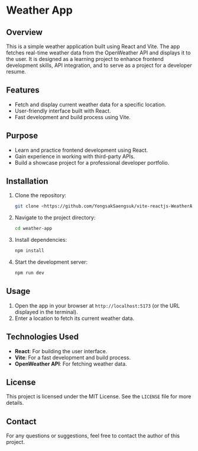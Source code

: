 
# Weather App

## Overview
This is a simple weather application built using React and Vite. The app fetches real-time weather data from the OpenWeather API and displays it to the user. It is designed as a learning project to enhance frontend development skills, API integration, and to serve as a project for a developer resume.

## Features
- Fetch and display current weather data for a specific location.
- User-friendly interface built with React.
- Fast development and build process using Vite.

## Purpose
- Learn and practice frontend development using React.
- Gain experience in working with third-party APIs.
- Build a showcase project for a professional developer portfolio.

## Installation
1. Clone the repository:
   ```bash
   git clone <https://github.com/YongsakSaengsuk/vite-reactjs-WeatherApp.git>
   ```
2. Navigate to the project directory:
   ```bash
   cd weather-app
   ```
3. Install dependencies:
   ```bash
   npm install
   ```
4. Start the development server:
   ```bash
   npm run dev
   ```

## Usage
1. Open the app in your browser at `http://localhost:5173` (or the URL displayed in the terminal).
2. Enter a location to fetch its current weather data.

## Technologies Used
- **React**: For building the user interface.
- **Vite**: For a fast development and build process.
- **OpenWeather API**: For fetching weather data.

## License
This project is licensed under the MIT License. See the `LICENSE` file for more details.

## Contact
For any questions or suggestions, feel free to contact the author of this project.

